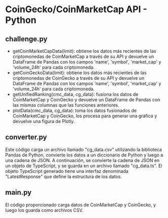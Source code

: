 # CoinGecko/CoinMarketCap API - Python

## challenge.py

- getCoinMarketCapData(limit): obtiene los datos más recientes de las criptomonedas de CoinMarketCap a través de su API y devuelve un DataFrame de Pandas con los campos 'name', 'symbol', 'market_cap' y 'volume_24h' para cada criptomoneda.
- getCoinGeckoData(limit): obtiene los datos más recientes de las criptomonedas de CoinGecko a través de su API y devuelve un DataFrame de Pandas con los campos 'name', 'symbol', 'market_cap' y 'volume_24h' para cada criptomoneda.
- getUnifiedRanking(cmc_data, cg_data): fusiona los datos de CoinMarketCap y CoinGecko y devuelve un DataFrame de Pandas con las mismas columnas que las funciones anteriores.
- plotData(cmc_data, cg_data): toma los datos fusionados de CoinMarketCap y CoinGecko, los procesa para generar una gráfica y devuelve una figura de Plotly.

## converter.py

Este código carga un archivo llamado "cg_data.csv" utilizando la biblioteca Pandas de Python, convierte los datos a un diccionario de Python y luego a una cadena de JSON. A continuación, se convierte la cadena de JSON en un objeto de TypeScript, y se guarda en un archivo llamado "cg_data.ts". El objeto TypeScript generado tiene una interfaz denominada "LatestResponse" que define la estructura de los datos.

## main.py

El código proporcionado carga datos de CoinMarketCap y CoinGecko, y luego los guarda como archivos CSV. 
